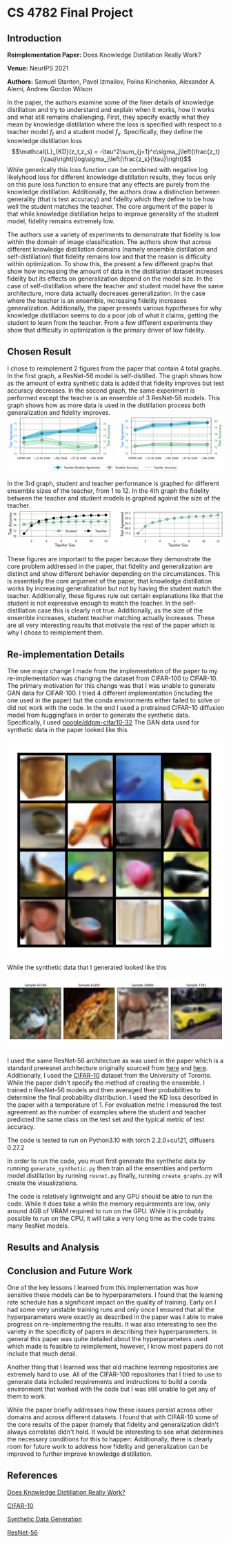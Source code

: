 # CS 4782 Final Project

## Introduction
**Reimplementation Paper:** Does Knowledge Distillation Really Work? 

**Venue:** NeurIPS 2021

**Authors:** Samuel Stanton, Pavel Izmailov, Polina Kirichenko, Alexander A. Alemi, Andrew Gordon Wilson

In the paper, the authors examine some of the finer details of knowledge distillation and try to understand and explain when it works, how it works and what still remains challenging. First, they specify exactly what they mean by knowledge distillation where the loss is specified with respect to a teacher model $f_t$ and a student model $f_s$. Specifically, they define the knowledge distillation loss $$\mathcal{L}_{KD}(z_t,z_s) = -\tau^2\sum_{j=1}^c\sigma_j\left(\frac{z_t}{\tau}\right)\log\sigma_j\left(\frac{z_s}{\tau}\right)$$
While generically this loss function can be combined with negative log likelyhood loss for different knowledge distillation results, they focus only on this pure loss function to ensure that any effects are purely from the knowledge distillation. Additionally, the authors draw a distinction between generality (that is test accuracy) and fidelity which they define to be how well the student matches the teacher. The core argument of the paper is that while knowledge distillation helps to improve generality of the student model, fidelity remains extremely low. 

The authors use a variety of experiments to demonstrate that fidelity is low within the domain of image classification. The authors show that across different knowledge distillation domains (namely ensemble distillation and self-distillation) that fidelity remains low and that the reason is difficulty within optimization. To show this, the present a few different graphs that show how increasing the amount of data in the distillation dataset increases fidelity but its effects on generalization depend on the model size. In the case of self-distillation where the teacher and student model have the same architecture, more data actually decreases generalization. In the case where the teacher is an ensemble, increasing fidelity increases generalization. Additionally, the paper presents various hypotheses for why knowledge distillation seems to do a poor job of what it claims, getting the student to learn from the teacher. From a few different experiments they show that difficulty in optimization is the primary driver of low fidelity. 

## Chosen Result

I chose to reimplement 2 figures from the paper that contain 4 total graphs. In the first graph, a ResNet-56 model is self-distilled. The graph shows how as the amount of extra synthetic data is added that fidelity improves but test accuracy decreases. In the second graph, the same experiment is performed except the teacher is an ensemble of 3 ResNet-56 models. This graph shows how as more data is used in the distillation process both generalization and fidelity improves.
![Figure 1](results/from_paper/fig1.png)

In the 3rd graph, student and teacher performance is graphed for different ensemble sizes of the teacher, from 1 to 12. In the 4th graph the fidelity between the teacher and student models is graphed against the size of the teacher.
![Figure 2](results/from_paper/fig2.png)

These figures are important to the paper because they demonstrate the core problem addressed in the paper, that fidelity and generalization are distinct and show different behavior depending on the circumstances. This is essentially the core argument of the paper, that knowledge distillation works by increasing generalization but not by having the student match the teacher. Additionally, these figures rule out certain explanations like that the student is not expressive enough to match the teacher. In the self-distillation case this is clearly not true. Additionally, as the size of the ensemble increases, student teacher matching actually increases. These are all very interesting results that motivate the rest of the paper which is why I chose to reimplement them.

## Re-implementation Details
The one major change I made from the implementation of the paper to my re-implementation was changing the dataset from CIFAR-100 to CIFAR-10. The primary motivation for this change was that I was unable to generate GAN data for CIFAR-100. I tried 4 different implementation (including the one used in the paper) but the conda environments either failed to solve or did not work with the code. In the end I used a pretrained CIFAR-10 diffusion model from huggingface in order to generate the synthetic data. Specifically, I used [google/ddpm-cifar10-32](https://huggingface.co/google/ddpm-cifar10-32) The GAN data used for synthetic data in the paper looked like this

![GAN Images](results/from_paper/gans.png)

While the synthetic data that I generated looked like this

![Diffusion Images](results/from_reimplementation/examples.png)

I used the same ResNet-56 architecture as was used in the paper which is a standard preresnet architecture originally sourced from [here](https://github.com/facebook/fb.resnet.torch) and [here](https://github.com/pytorch/vision/blob/master/torchvision/models/resnet.py). Additionally, I used the [CIFAR-10](https://www.cs.toronto.edu/~kriz/cifar.html) dataset from the University of Toronto. While the paper didn't specify the method of creating the ensemble. I trained $n$ ResNet-56 models and then averaged their probabilities to determine the final probability distribution. I used the KD loss described in the paper with a temperature of 1. For evaluation metric I measured the test agreement as the number of examples where the student and teacher predicted the same class on the test set and the typical metric of test accuracy.

The code is tested to run on Python3.10 with torch 2.2.0+cu121, diffusers 0.27.2

In order to run the code, you must first generate the synthetic data by running `generate_synthetic.py` then train all the ensembles and perform model distillation by running `resnet.py` finally, running `create_graphs.py` will create the visualizations.

The code is relatively lightweight and any GPU should be able to run the code. While it does take a while the memory requirements are low, only around 4GB of VRAM required to run on the GPU. While it is probably possible to run on the CPU, it will take a very long time as the code trains many ResNet models.

## Results and Analysis

## Conclusion and Future Work

One of the key lessons I learned from this implementation was how sensitive these models can be to hyperparameters. I found that the learning rate schedule has a significant impact on the quality of training. Early on I had some very unstable training runs and only once I ensured that all the hyperparameters were exactly as described in the paper was I able to make progress on re-implementing the results. It was also interesting to see the variety in the specificity of papers in describing their hyperparameters. In general this paper was quite detailed about the hyperparameters used which made is feasible to reimplement, however, I know most papers do not include that much detail.

Another thing that I learned was that old machine learning repositories are extremely hard to use. All of the CIFAR-100 repositories that I tried to use to generate data included requirements and instructions to build a conda environment that worked with the code but I was still unable to get any of them to work. 

While the paper briefly addresses how these issues persist across other domains and across different datasets. I found that with CIFAR-10 some of the core results of the paper (namely that fidelity and generalization didn't always correlate) didn't hold. It would be interesting to see what determines the necessary conditions for this to happen. Additionally, there is clearly room for future work to address how fidelity and generalization can be improved to further improve knowledge distillation.

## References

[Does Knowledge Distillation Really Work?](https://arxiv.org/abs/2106.05945)

[CIFAR-10](https://www.cs.toronto.edu/~kriz/cifar.html)

[Synthetic Data Generation](https://huggingface.co/google/ddpm-cifar10-32)

[ResNet-56](https://github.com/samuelstanton/gnosis/blob/main/gnosis/models/preresnet.py)